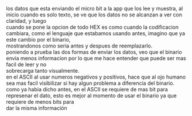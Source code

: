 los datos que esta enviando el micro bit a la app que los lee y muestra, al inicio cuando es solo texto, se ve que los datos no se alcanzan a ver con claridad, y luego  
cuando se pone la opcion de todo HEX es como cuando la codificacion cambiara, como el lenguaje que estabamos usando antes, imagino que ya este cambio por el binario,  
mostrandonos como seria antes y despues de reemplazarlo.  
poniendo a prueba las dos formas de enviar los datos, veo que el binario envia menos informacion por lo que me hace entender que puede ser mas facil de leer y no  
sobrecarga tanto visualmente.  
en el ASCII al usar numeros negativos y positivos, hace que al ojo humano sea mas facil visibilizar si hay algun problema a diferencia del binario.  
como ya habia dicho antes, en el ASCII se requiere de mas bit para represenar el dato, esto es mejor al momento de usar el binario ya que requiere de menos bits para  
dar la misma información 
